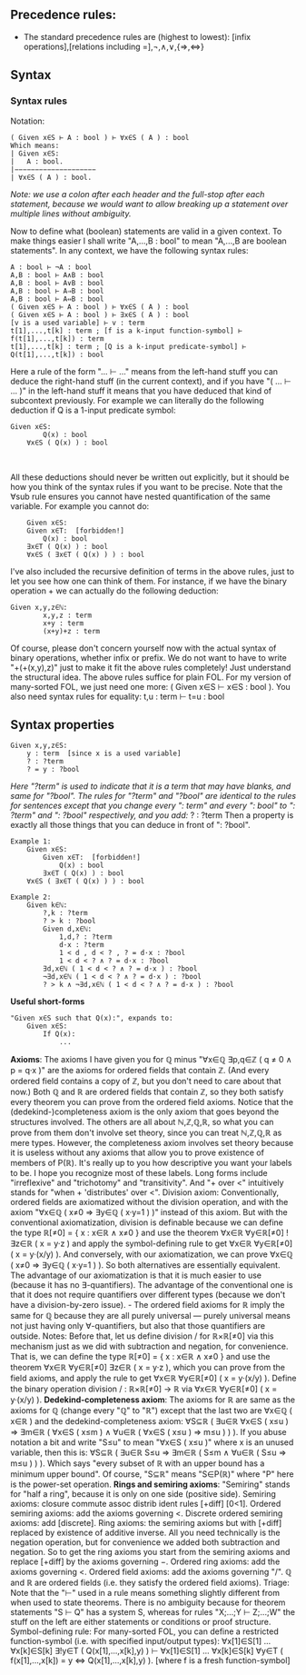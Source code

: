## Precedence rules:
- The standard precedence rules are (highest to lowest): [infix operations],[relations including =],¬,∧,∨,{⇒,⇔}

## Syntax
### Syntax rules

Notation:

```
( Given x∈S ⊢ A : bool ) ⊢ ∀x∈S ( A ) : bool
Which means:
| Given x∈S:
|   A : bool.
|−−−−−−−−−−−−−−−−−−−−
| ∀x∈S ( A ) : bool.
```



*Note: we use a colon after each header and the full-stop after each statement, because we would want to allow breaking up a statement over multiple lines without ambiguity.*

Now to define what (boolean) statements are valid in a given context.
To make things easier I shall write "A,...,B : bool" to mean "A,...,B are boolean statements".
In any context, we have the following syntax rules:

```
A : bool ⊢ ¬A : bool 
A,B : bool ⊢ A∧B : bool 
A,B : bool ⊢ A∨B : bool 
A,B : bool ⊢ A⇒B : bool 
A,B : bool ⊢ A⇔B : bool
( Given x∈S ⊢ A : bool ) ⊢ ∀x∈S ( A ) : bool 
( Given x∈S ⊢ A : bool ) ⊢ ∃x∈S ( A ) : bool
[v is a used variable] ⊢ v : term 
t[1],...,t[k] : term ; [f is a k-input function-symbol] ⊢ f(t[1],...,t[k]) : term 
t[1],...,t[k] : term ; [Q is a k-input predicate-symbol] ⊢ Q(t[1],...,t[k]) : bool
```

Here a rule of the form "... ⊢ ..." means from the left-hand stuff you can deduce the right-hand stuff (in the current context), and if you have "( ... ⊢ ... )" in the left-hand stuff it means that you have deduced that kind of subcontext previously. For example we can literally do the following deduction if Q is a 1-input predicate symbol:
	

```
Given x∈S:
		Q(x) : bool
	∀x∈S ( Q(x) ) : bool
```

​	

All these deductions should never be written out explicitly, but it should be how you think of the syntax rules if you want to be precise. Note that the ∀sub rule ensures you cannot have nested quantification of the same variable. For example you cannot do:

```
	Given x∈S:
	Given x∈T:  [forbidden!]
		Q(x) : bool
	∃x∈T ( Q(x) ) : bool
	∀x∈S ( ∃x∈T ( Q(x) ) ) : bool
```

I've also included the recursive definition of terms in the above rules, just to let you see how one can think of them. For instance, if we have the binary operation + we can actually do the following deduction:
	

```
Given x,y,z∈ℕ:
		x,y,z : term
		x+y : term
		(x+y)+z : term
```

Of course, please don't concern yourself now with the actual syntax of binary operations, whether infix or prefix. We do not want to have to write "+(+(x,y),z)" just to make it fit the above rules completely!
Just understand the structural idea.
The above rules suffice for plain FOL. For my version of many-sorted FOL, we just need one more:
( Given x∈S ⊢ x∈S : bool ).
You also need syntax rules for equality:
t,u : term ⊢ t=u : bool

## Syntax properties

```
Given x,y,z∈S:
	y : term  [since x is a used variable]
	? : ?term
	? = y : ?bool	
```

*Here "?term" is used to indicate that it is a term that may have blanks, and same for "?bool". The rules for "?term" and "?bool" are identical to the rules for sentences except that you change every ": term" and every ": bool" to ": ?term" and ": ?bool" respectively, and you add:*
	? : ?term
Then a property is exactly all those things that you can deduce in front of ": ?bool".

```
Example 1:
	Given x∈S:
		Given x∈T:  [forbidden!]
			Q(x) : bool
		∃x∈T ( Q(x) ) : bool
	∀x∈S ( ∃x∈T ( Q(x) ) ) : bool
```

```
Example 2:
	Given k∈ℕ:
		?,k : ?term
		? > k : ?bool
		Given d,x∈ℕ:
			1,d,? : ?term
			d·x : ?term
			1 < d , d < ? , ? = d·x : ?bool
			1 < d < ? ∧ ? = d·x : ?bool
		∃d,x∈ℕ ( 1 < d < ? ∧ ? = d·x ) : ?bool
		¬∃d,x∈ℕ ( 1 < d < ? ∧ ? = d·x ) : ?bool
		? > k ∧ ¬∃d,x∈ℕ ( 1 < d < ? ∧ ? = d·x ) : ?bool
```

**Useful short-forms**
	

```
"Given x∈S such that Q(x):", expands to:
	Given x∈S:
		If Q(x):
			...
```

**Axioms**:
	The axioms I have given you for ℚ minus "∀x∈ℚ ∃p,q∈ℤ ( q ≠ 0 ∧ p = q·x )" are the axioms for ordered fields that contain ℤ. (And every ordered field contains a copy of ℤ, but you don't need to care about that now.) Both ℚ and ℝ are ordered fields that contain ℤ, so they both satisfy every theorem you can prove from the ordered field axioms.
	Notice that the (dedekind-)completeness axiom is the only axiom that goes beyond the structures involved. The others are all about ℕ,ℤ,ℚ,ℝ, so what you can prove from them don't involve set theory, since you can treat ℕ,ℤ,ℚ,ℝ as mere types. However, the completeness axiom involves set theory because it is useless without any axioms that allow you to prove existence of members of P(ℝ).
	It's really up to you how descriptive you want your labels to be. I hope you recognize most of these labels. Long forms include "irreflexive" and "trichotomy" and "transitivity". And "+ over <" intuitively stands for "when + 'distributes' over <".
	Division axiom:
		Conventionally, ordered fields are axiomatized without the division operation, and with the axiom "∀x∈ℚ ( x≠0 ⇒ ∃y∈ℚ ( x·y=1 ) )" instead of this axiom. But with the conventional axiomatization, division is definable because we can define the type ℝ[≠0] = { x : x∈ℝ ∧ x≠0 } and use the theorem ∀x∈ℝ ∀y∈ℝ[≠0] !∃z∈ℝ ( x = y·z ) and apply the symbol-defining rule to get ∀x∈ℝ ∀y∈ℝ[≠0] ( x = y·(x/y) ).
		And conversely, with our axiomatization, we can prove ∀x∈ℚ ( x≠0 ⇒ ∃y∈ℚ ( x·y=1 ) ). So both alternatives are essentially equivalent. The advantage of our axiomatization is that it is much easier to use (because it has no ∃-quantifiers). The advantage of the conventional one is that it does not require quantifiers over different types (because we don't have a division-by-zero issue).
	- The ordered field axioms for ℝ imply the same for ℚ because they are all purely universal — purely universal means not just having only ∀-quantifiers, but also that those quantifiers are outside.
		Notes:
			Before that, let us define division / for ℝ×ℝ[≠0] via this mechanism just as we did with subtraction and negation, for convenience. That is, we can define the type ℝ[≠0] = { x : x∈ℝ ∧ x≠0 } and use the theorem ∀x∈ℝ ∀y∈ℝ[≠0] ∃z∈ℝ ( x = y·z ), which you can prove from the field axioms, and apply the rule to get ∀x∈ℝ ∀y∈ℝ[≠0] ( x = y·(x/y) ).
			Define the binary operation division / :  ℝ×ℝ[≠0] → ℝ via ∀x∈ℝ ∀y∈ℝ[≠0] ( x = y·(x/y) ).
**Dedekind-completeness axiom**:
	The axioms for ℝ are same as the axioms for ℚ (change every "ℚ" to "ℝ") except that the last two are ∀x∈ℚ ( x∈ℝ ) and the dedekind-completeness axiom: 
	∀S⊆ℝ ( ∃u∈ℝ ∀x∈S ( x≤u ) ⇒ ∃m∈ℝ ( ∀x∈S ( x≤m ) ∧ ∀u∈ℝ ( ∀x∈S ( x≤u ) ⇒ m≤u ) ) ). 
	If you abuse notation a bit and write "S≤u" to mean "∀x∈S ( x≤u )" where x is an unused variable, then this is: 
	∀S⊆ℝ ( ∃u∈ℝ S≤u ⇒ ∃m∈ℝ ( S≤m ∧ ∀u∈ℝ ( S≤u ⇒ m≤u ) ) ). 
	Which says "every subset of ℝ with an upper bound has a minimum upper bound". 
	Of course, "S⊆ℝ" means "S∈P(ℝ)" where "P" here is the power-set operation.
**Rings and semiring axioms**:
	"Semiring" stands for "half a ring", because it is only on one side (positive side).
	Semiring axioms:
		closure
		commute
		assoc
		distrib
		ident rules
		[+diff]
		[0<1]. 
	Ordered semiring axioms:
		add the axioms governing <. 
	Discrete ordered semiring axioms:
		add [discrete].
	Ring axioms:
		the semiring axioms but with [+diff] replaced by existence of additive inverse. All you need technically is the negation operation, but for convenience we added both subtraction and negation. So to get the ring axioms you start from the semiring axioms and replace [+diff] by the axioms governing −. 
	Ordered ring axioms:
		add the axioms governing <. 
	Ordered field axioms:
		add the axioms governing "/".
	ℚ and ℝ are ordered fields (i.e. they satisfy the ordered field axioms).
Triage:
	Note that the "⊢" used in a rule means something slightly different from when used to state theorems.
	There is no ambiguity because for theorem statements "S ⊢ Q" has a system S, whereas for rules "X;...;Y ⊢ Z;...;W" the stuff on the left are either statements or conditions or proof structure.
	Symbol-defining rule:
		For many-sorted FOL, you can define a restricted function-symbol (i.e. with specified input/output types):
			∀x[1]∈S[1] ... ∀x[k]∈S[k] ∃!y∈T ( Q(x[1],...,x[k],y) ) ⊢ ∀x[1]∈S[1] ... ∀x[k]∈S[k] ∀y∈T ( f(x[1],...,x[k]) = y ⇔ Q(x[1],...,x[k],y) ). [where f is a fresh function-symbol]